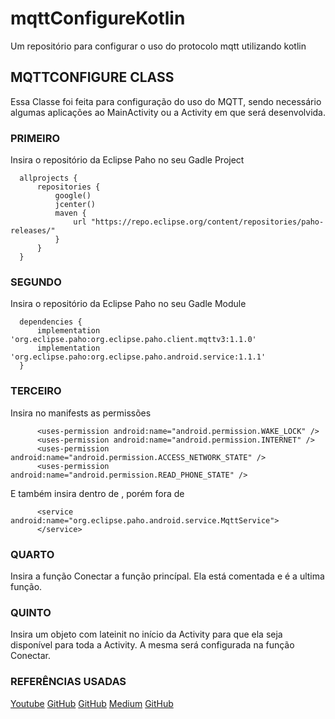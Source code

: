 # mqttConfigureKotlin

Um repositório para configurar o uso do protocolo mqtt utilizando kotlin

## MQTTCONFIGURE CLASS

Essa Classe foi feita para configuração do uso do MQTT, sendo necessário algumas aplicações ao MainActivity ou a Activity em que será desenvolvida.

### PRIMEIRO

Insira o repositório da Eclipse Paho no seu Gadle Project
~~~
  allprojects {
      repositories {
          google()
          jcenter()
          maven {
              url "https://repo.eclipse.org/content/repositories/paho-releases/"
          }
      }
  }
~~~
### SEGUNDO

Insira o repositório da Eclipse Paho no seu Gadle Module
~~~
  dependencies {
      implementation 'org.eclipse.paho:org.eclipse.paho.client.mqttv3:1.1.0'
      implementation 'org.eclipse.paho:org.eclipse.paho.android.service:1.1.1'
  }
~~~
### TERCEIRO

Insira no manifests as permissões
~~~
      <uses-permission android:name="android.permission.WAKE_LOCK" />
      <uses-permission android:name="android.permission.INTERNET" />
      <uses-permission android:name="android.permission.ACCESS_NETWORK_STATE" />
      <uses-permission android:name="android.permission.READ_PHONE_STATE" />
~~~
E também insira dentro de <Application/>, porém fora de <Activity/>
~~~
      <service android:name="org.eclipse.paho.android.service.MqttService">
      </service>
~~~
### QUARTO

Insira a função Conectar a função princípal. Ela está comentada e é a ultima função.

### QUINTO

Insira um objeto com lateinit no início da Activity para que ela seja disponível para toda a Activity. A mesma será configurada na função Conectar.



### REFERÊNCIAS USADAS

[Youtube](https://www.youtube.com/watch?v=NpURY3zE8o8)
[GitHub](https://github.com/anoop4real/KotlinMQTTSample)
[GitHub](https://github.com/eclipse/paho.mqtt.android)
[Medium](https://medium.com/@chaitanya.bhojwani1012/eclipse-paho-mqtt-android-client-using-kotlin-56129ff5fbe7)
[GitHub](https://github.com/thebehera/mqtt)

